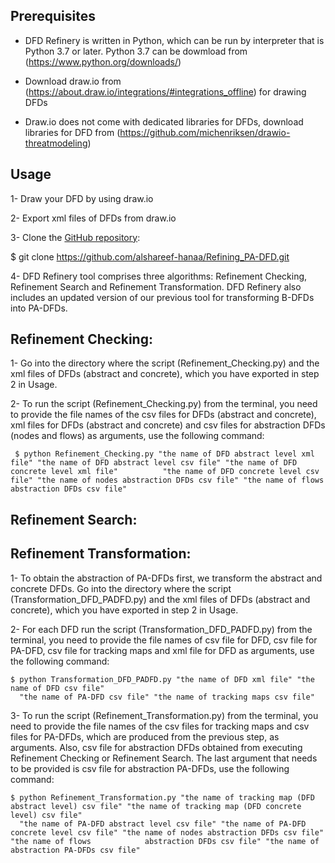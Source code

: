 
Prerequisites
------------

 - DFD Refinery is written in Python, which can be run by interpreter that is Python 3.7 or later. Python 3.7 can be dowmload from (https://www.python.org/downloads/) 
 
 - Download draw.io from (https://about.draw.io/integrations/#integrations_offline) for drawing DFDs
 
 - Draw.io does not come with dedicated libraries for DFDs, download libraries for DFD from  (https://github.com/michenriksen/drawio-threatmodeling)

Usage
------------

1- Draw your DFD by using draw.io

2- Export xml files of DFDs from draw.io

3- Clone the [GitHub repository](https://github.com/alshareef-hanaa/Refining_PA-DFD.git):
  
  $ git clone https://github.com/alshareef-hanaa/Refining_PA-DFD.git

4- DFD Refinery tool comprises three algorithms: Refinement Checking, Refinement Search and Refinement Transformation. DFD Refinery also includes an updated version
of our previous tool for transforming B-DFDs into PA-DFDs. 


   Refinement Checking:
   -------------------
   
   1- Go into the directory where the script (Refinement_Checking.py) and the xml files of DFDs (abstract and concrete), which you have exported in step 2 in             Usage.
   
   2- To run the script (Refinement_Checking.py) from the terminal, you need to provide the file names of the csv files for DFDs (abstract and concrete), xml files      for DFDs (abstract and concrete) and csv files for abstraction DFDs (nodes and flows) as arguments, use the following command:
   
     $ python Refinement_Checking.py "the name of DFD abstract level xml file" "the name of DFD abstract level csv file" "the name of DFD concrete level xml file"          "the name of DFD concrete level csv file" "the name of nodes abstraction DFDs csv file" "the name of flows abstraction DFDs csv file"
    

   Refinement Search:
   ------------------
   
   

   Refinement Transformation:
   --------------------------
   
   
   1- To obtain the abstraction of PA-DFDs first, we transform the abstract and concrete DFDs. Go into the directory where the script (Transformation_DFD_PADFD.py)       and the xml files of DFDs (abstract and concrete), which you have exported in step 2 in Usage.
   
   2- For each DFD run the script (Transformation_DFD_PADFD.py) from the terminal, you need to provide the file names of csv file for DFD, csv file for PA-DFD, csv       file for tracking maps and xml file for DFD as arguments, use the following command:
   
    $ python Transformation_DFD_PADFD.py "the name of DFD xml file" "the name of DFD csv file" 
      "the name of PA-DFD csv file" "the name of tracking maps csv file" 
      
   3- To run the script (Refinement_Transformation.py) from the terminal, you need to provide the file names of the csv files for tracking maps and csv files for        PA-DFDs, which are produced from the previous step, as arguments. Also, csv file for abstraction DFDs obtained from executing Refinement Checking or
     Refinement Search. The last argument that needs to be provided is csv file for abstraction PA-DFDs, use the following command:
     
    $ python Refinement_Transformation.py "the name of tracking map (DFD abstract level) csv file" "the name of tracking map (DFD concrete level) csv file" 
      "the name of PA-DFD abstract level csv file" "the name of PA-DFD concrete level csv file" "the name of nodes abstraction DFDs csv file" "the name of flows            abstraction DFDs csv file" "the name of abstraction PA-DFDs csv file" 
      
      
     
      
   
   
    

